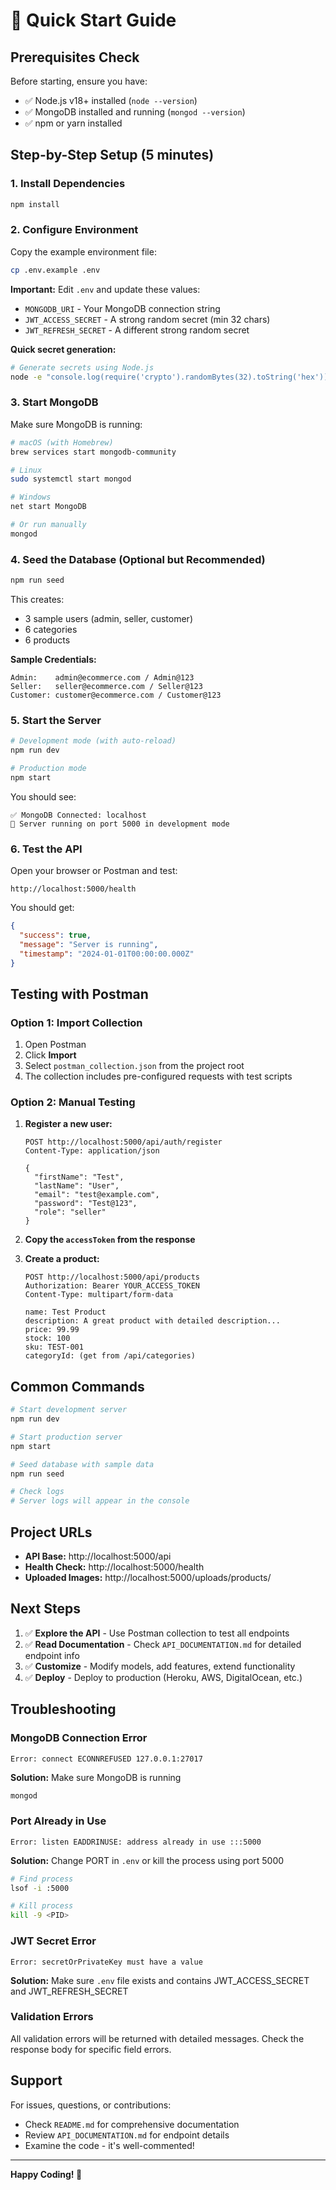 # 🚀 Quick Start Guide

## Prerequisites Check
Before starting, ensure you have:
- ✅ Node.js v18+ installed (`node --version`)
- ✅ MongoDB installed and running (`mongod --version`)
- ✅ npm or yarn installed

## Step-by-Step Setup (5 minutes)

### 1. Install Dependencies
```bash
npm install
```

### 2. Configure Environment
Copy the example environment file:
```bash
cp .env.example .env
```

**Important:** Edit `.env` and update these values:
- `MONGODB_URI` - Your MongoDB connection string
- `JWT_ACCESS_SECRET` - A strong random secret (min 32 chars)
- `JWT_REFRESH_SECRET` - A different strong random secret

**Quick secret generation:**
```bash
# Generate secrets using Node.js
node -e "console.log(require('crypto').randomBytes(32).toString('hex'))"
```

### 3. Start MongoDB
Make sure MongoDB is running:
```bash
# macOS (with Homebrew)
brew services start mongodb-community

# Linux
sudo systemctl start mongod

# Windows
net start MongoDB

# Or run manually
mongod
```

### 4. Seed the Database (Optional but Recommended)
```bash
npm run seed
```

This creates:
- 3 sample users (admin, seller, customer)
- 6 categories
- 6 products

**Sample Credentials:**
```
Admin:    admin@ecommerce.com / Admin@123
Seller:   seller@ecommerce.com / Seller@123
Customer: customer@ecommerce.com / Customer@123
```

### 5. Start the Server
```bash
# Development mode (with auto-reload)
npm run dev

# Production mode
npm start
```

You should see:
```
✅ MongoDB Connected: localhost
🚀 Server running on port 5000 in development mode
```

### 6. Test the API
Open your browser or Postman and test:
```
http://localhost:5000/health
```

You should get:
```json
{
  "success": true,
  "message": "Server is running",
  "timestamp": "2024-01-01T00:00:00.000Z"
}
```

## Testing with Postman

### Option 1: Import Collection
1. Open Postman
2. Click **Import**
3. Select `postman_collection.json` from the project root
4. The collection includes pre-configured requests with test scripts

### Option 2: Manual Testing
1. **Register a new user:**
   ```
   POST http://localhost:5000/api/auth/register
   Content-Type: application/json
   
   {
     "firstName": "Test",
     "lastName": "User",
     "email": "test@example.com",
     "password": "Test@123",
     "role": "seller"
   }
   ```

2. **Copy the `accessToken` from the response**

3. **Create a product:**
   ```
   POST http://localhost:5000/api/products
   Authorization: Bearer YOUR_ACCESS_TOKEN
   Content-Type: multipart/form-data
   
   name: Test Product
   description: A great product with detailed description...
   price: 99.99
   stock: 100
   sku: TEST-001
   categoryId: (get from /api/categories)
   ```

## Common Commands

```bash
# Start development server
npm run dev

# Start production server
npm start

# Seed database with sample data
npm run seed

# Check logs
# Server logs will appear in the console
```

## Project URLs

- **API Base:** http://localhost:5000/api
- **Health Check:** http://localhost:5000/health
- **Uploaded Images:** http://localhost:5000/uploads/products/

## Next Steps

1. ✅ **Explore the API** - Use Postman collection to test all endpoints
2. ✅ **Read Documentation** - Check `API_DOCUMENTATION.md` for detailed endpoint info
3. ✅ **Customize** - Modify models, add features, extend functionality
4. ✅ **Deploy** - Deploy to production (Heroku, AWS, DigitalOcean, etc.)

## Troubleshooting

### MongoDB Connection Error
```
Error: connect ECONNREFUSED 127.0.0.1:27017
```
**Solution:** Make sure MongoDB is running
```bash
mongod
```

### Port Already in Use
```
Error: listen EADDRINUSE: address already in use :::5000
```
**Solution:** Change PORT in `.env` or kill the process using port 5000
```bash
# Find process
lsof -i :5000

# Kill process
kill -9 <PID>
```

### JWT Secret Error
```
Error: secretOrPrivateKey must have a value
```
**Solution:** Make sure `.env` file exists and contains JWT_ACCESS_SECRET and JWT_REFRESH_SECRET

### Validation Errors
All validation errors will be returned with detailed messages. Check the response body for specific field errors.

## Support

For issues, questions, or contributions:
- Check `README.md` for comprehensive documentation
- Review `API_DOCUMENTATION.md` for endpoint details
- Examine the code - it's well-commented!

---

**Happy Coding! 🎉**
